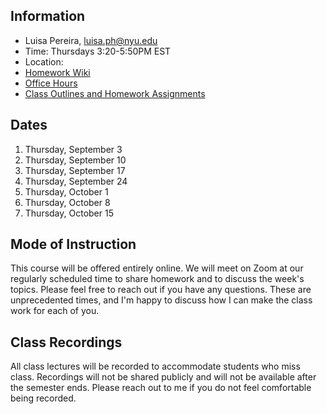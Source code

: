 ## Information

* Luisa Pereira, luisa.ph@nyu.edu
* Time: Thursdays 3:20-5:50PM EST
* Location:
* [Homework Wiki](https://github.com/ITPNYU/ICM-2020-Code/wiki/Homework-Luisa)
* [Office Hours](https://calendar.google.com/calendar/selfsched?sstoken=UU1WMTVTeUQzVjhUfGRlZmF1bHR8NmJlYmZkZWU4NjRlMGEzMzg3NDA1NTNhODU2OTBmNTc)
* [Class Outlines and Homework Assignments](https://github.com/ITPNYU/ICM-2020-Code/wiki/Homework-Luisa)

## Dates

1. Thursday, September 3
2. Thursday, September 10
3. Thursday, September 17
4. Thursday, September 24
5. Thursday, October 1
6. Thursday, October 8
7. Thursday, October 15

## Mode of Instruction

This course will be offered entirely online. We will meet on Zoom at our regularly scheduled time to share homework and to discuss the week's topics. Please feel free to reach out if you have any questions. These are unprecedented times, and I'm happy to discuss how I can make the class work for each of you. 

## Class Recordings

All class lectures will be recorded to accommodate students who miss class. Recordings will not be shared publicly and will not be available after the semester ends. Please reach out to me if you do not feel comfortable being recorded. 
